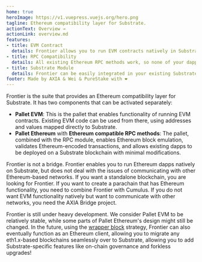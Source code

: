 ```yaml
---
home: true
heroImage: https://v1.vuepress.vuejs.org/hero.png
tagline: Ethereum compatibility layer for Substrate.
actionText: Overview →
actionLink: overview.md
features:
- title: EVM Contract
  details: Frontier allows you to run EVM contracts natively in Substrate, tightly integrated with the rest of the Substrate ecosystem.
- title: RPC Compatibility
  details: All existing Ethereum RPC methods work, so none of your dapps will break.
- title: Substrate Module
  details: Frontier can be easily integrated in your existing Substrate application as a runtime module.
footer: Made by AXIA & Wei & PureStake with ❤️
---
```


Frontier is the suite that provides an Ethereum compatibility layer
for Substrate. It has two components that can be activated separately:

* **Pallet EVM**: This is the pallet that enables functionality of
  running EVM contracts. Existing EVM code can be used from there,
  using addresses and values mapped directly to Substrate.
* **Pallet Ethereum** with **Ethereum compatible RPC methods**: The
  pallet, combined with the RPC module, enables Ethereum block
  emulation, validates Ethereum-encoded transactions, and allows
  existing dapps to be deployed on a Substrate blockchain with minimal
  modifications.
  
Frontier is not a bridge. Frontier enables you to run Ethereum dapps
natively on Substrate, but does not deal with the issues of
communicating with other Ethereum-based networks. If you want a
standalone blockchain, you are looking for Frontier. If you want to
create a parachain that has Ethereum functionality, you need to
combine Frontier with Cumulus. If you do not want EVM functionality
natively but want to communicate with other networks, you need the
AXIA Bridge project.

Frontier is still under heavy development. We consider Pallet EVM to
be relatively stable, while some parts of Pallet Ethereum's design
might still be changed. In the future, using the [wrapper
block](https://corepaper.org/substrate/wrapper/) strategy, Frontier
can also eventually function as an Ethereum client, allowing you to
migrate any eth1.x-based blockchains seamlessly over to Substrate,
allowing you to add Substrate-specific features like on-chain
governance and forkless upgrades!
